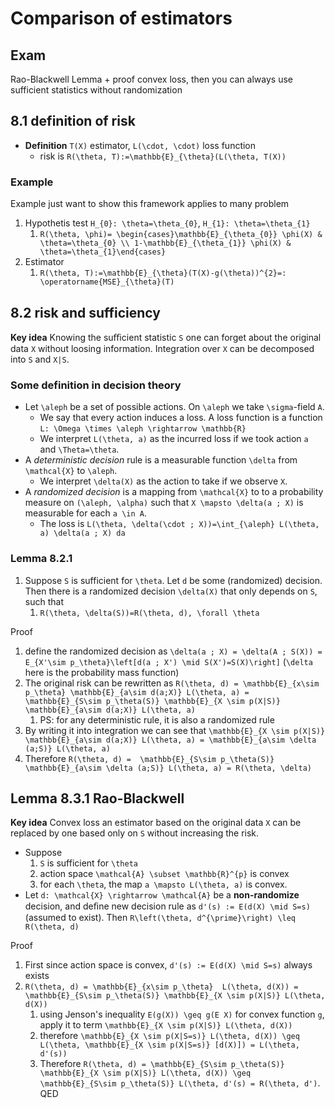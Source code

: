 # Comparison of estimators

## Exam
Rao-Blackwell Lemma + proof
convex loss, then you can always use sufficient statistics without randomization

## 8.1 definition of risk
- **Definition** ``T(X)`` estimator, ``L(\cdot, \cdot)`` loss function 
    - risk is ``R(\theta, T):=\mathbb{E}_{\theta}(L(\theta, T(X))``

### Example
Example just want to show this framework applies to many problem
1. Hypothetis test ``H_{0}: \theta=\theta_{0}``, ``H_{1}: \theta=\theta_{1}``
    1. ``R(\theta, \phi)= \begin{cases}\mathbb{E}_{\theta_{0}} \phi(X) & \theta=\theta_{0} \\ 1-\mathbb{E}_{\theta_{1}} \phi(X) & \theta=\theta_{1}\end{cases}``
2. Estimator
    1. ``R(\theta, T):=\mathbb{E}_{\theta}(T(X)-g(\theta))^{2}=: \operatorname{MSE}_{\theta}(T)``

## 8.2 risk and sufficiency
**Key idea** Knowing the suﬃcient statistic ``S`` one can forget about the original data ``X`` without loosing information. Integration over ``X`` can be decomposed into ``S`` and ``X|S``.

### Some definition in decision theory
- Let ``\aleph`` be a set of possible actions. On ``\aleph`` we take ``\sigma``-field ``A``.
    - We say that every action induces a loss. A loss function is a function ``L: \Omega \times \aleph \rightarrow \mathbb{R}``
    - We interpret ``L(\theta, a)`` as the incurred loss if we took action ``a`` and ``\Theta=\theta``.
- A *deterministic decision* rule is a measurable function ``\delta`` from ``\mathcal{X}`` to ``\aleph``. 
    - We interpret ``\delta(X)`` as the action to take if we observe ``X``.
- A *randomized decision* is a mapping from ``\mathcal{X}`` to to a probability measure on ``(\aleph, \alpha)`` such that ``X \mapsto \delta(a ; X)`` is measurable for each ``a \in A``.
    - The loss is ``L(\theta, \delta(\cdot ; X))=\int_{\aleph} L(\theta, a) \delta(a ; X) da``

### Lemma 8.2.1
1. Suppose ``S`` is sufficient for ``\theta``. Let ``d`` be some (randomized) decision. Then there is a randomized decision ``\delta(X)`` that only depends on ``S``, such that
    1. ``R(\theta, \delta(S))=R(\theta, d), \forall \theta``

Proof
1. define the randomized decision as ``\delta(a ; X) = \delta(A ; S(X)) = E_{X'\sim p_\theta}\left[d(a ; X') \mid S(X')=S(X)\right]`` (``\delta`` here is the probability mass function)
2. The original risk can be rewritten as ``R(\theta, d) = \mathbb{E}_{x\sim p_\theta} \mathbb{E}_{a\sim d(a;X)} L(\theta, a) = \mathbb{E}_{S\sim p_\theta(S)} \mathbb{E}_{X \sim p(X|S)} \mathbb{E}_{a\sim d(a;X)} L(\theta, a)``
    1. PS: for any deterministic rule, it is also a randomized rule
3. By writing it into integration we can see that ``\mathbb{E}_{X \sim p(X|S)} \mathbb{E}_{a\sim d(a;X)} L(\theta, a) = \mathbb{E}_{a\sim \delta (a;S)} L(\theta, a)``
4. Therefore ``R(\theta, d) =  \mathbb{E}_{S\sim p_\theta(S)} \mathbb{E}_{a\sim \delta (a;S)} L(\theta, a) = R(\theta, \delta)``

## Lemma 8.3.1 Rao-Blackwell
**Key idea** Convex loss an estimator based on the original data ``X`` can be replaced by one based only on ``S`` without increasing the risk.
- Suppose 
    1. ``S`` is sufficient for ``\theta``
    2. action space ``\mathcal{A} \subset \mathbb{R}^{p}`` is convex
    3. for each ``\theta``, the map ``a \mapsto L(\theta, a)`` is convex. 
- Let ``d: \mathcal{X} \rightarrow \mathcal{A}`` be a **non-randomize** decision, and deﬁne new decision rule as ``d'(s) := E(d(X) \mid S=s)`` (assumed to exist). Then ``R\left(\theta, d^{\prime}\right) \leq R(\theta, d)``

Proof
1. First since action space is convex, ``d'(s) := E(d(X) \mid S=s)`` always exists
2. ``R(\theta, d) = \mathbb{E}_{x\sim p_\theta}  L(\theta, d(X)) = \mathbb{E}_{S\sim p_\theta(S)} \mathbb{E}_{X \sim p(X|S)} L(\theta, d(X))``
    1. using Jenson's inequality ``E(g(X)) \geq g(E X)`` for convex function ``g``, apply it to term ``\mathbb{E}_{X \sim p(X|S)} L(\theta, d(X))``
    2. therefore ``\mathbb{E}_{X \sim p(X|S=s)} L(\theta, d(X)) \geq L(\theta, \mathbb{E}_{X \sim p(X|S=s)} [d(X)]) = L(\theta, d'(s))``
    3. Therefore ``R(\theta, d) = \mathbb{E}_{S\sim p_\theta(S)} \mathbb{E}_{X \sim p(X|S)} L(\theta, d(X)) \geq \mathbb{E}_{S\sim p_\theta(S)} L(\theta, d'(s) = R(\theta, d')``. QED